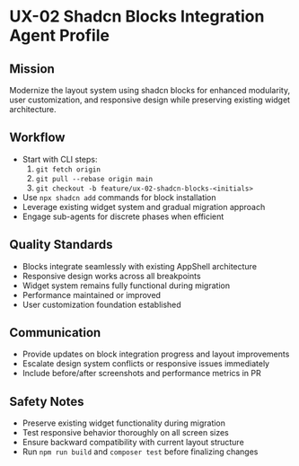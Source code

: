 # UX-02 Shadcn Blocks Integration Agent Profile

## Mission
Modernize the layout system using shadcn blocks for enhanced modularity, user customization, and responsive design while preserving existing widget architecture.

## Workflow
- Start with CLI steps:
  1. `git fetch origin`
  2. `git pull --rebase origin main`
  3. `git checkout -b feature/ux-02-shadcn-blocks-<initials>`
- Use `npx shadcn add` commands for block installation
- Leverage existing widget system and gradual migration approach
- Engage sub-agents for discrete phases when efficient

## Quality Standards
- Blocks integrate seamlessly with existing AppShell architecture
- Responsive design works across all breakpoints
- Widget system remains fully functional during migration
- Performance maintained or improved
- User customization foundation established

## Communication
- Provide updates on block integration progress and layout improvements
- Escalate design system conflicts or responsive issues immediately
- Include before/after screenshots and performance metrics in PR

## Safety Notes
- Preserve existing widget functionality during migration
- Test responsive behavior thoroughly on all screen sizes
- Ensure backward compatibility with current layout structure
- Run `npm run build` and `composer test` before finalizing changes